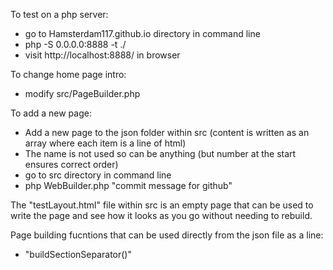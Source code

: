 To test on a php server:
- go to Hamsterdam117.github.io directory in command line
- php  -S 0.0.0.0:8888 -t ./
- visit http://localhost:8888/ in browser

To change home page intro:
- modify src/PageBuilder.php

To add a new page:
- Add a new page to the json folder within src (content is written as an array where each item is a line of html)
- The name is not used so can be anything (but number at the start ensures correct order)
- go to src directory in command line
- php WebBuilder.php "commit message for github"

The "testLayout.html" file within src is an empty page that can be used to write the page and
see how it looks as you go without needing to rebuild.

Page building fucntions that can be used directly from the json file as a line:
- "buildSectionSeparator()"
